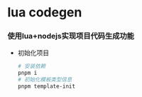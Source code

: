 # lua codegen

### 使用lua+nodejs实现项目代码生成功能

- 初始化项目
  ```sh
  # 安装依赖
  pnpm i
  # 初始化模板类型信息
  pnpm template-init
  ```